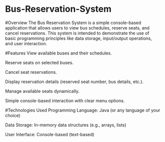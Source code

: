# Bus-Reservation-System

#Overview
The Bus Reservation System is a simple console-based application that allows users to view bus schedules, reserve seats, and cancel reservations. This system is intended to demonstrate the use of basic programming principles like data storage, input/output operations, and user interaction.

#Features
View available buses and their schedules.

Reserve seats on selected buses.

Cancel seat reservations.

Display reservation details (reserved seat number, bus details, etc.).

Manage available seats dynamically.

Simple console-based interaction with clear menu options.

#Technologies Used
Programming Language: Java (or any language of your choice)

Data Storage: In-memory data structures (e.g., arrays, lists)

User Interface: Console-based (text-based)
